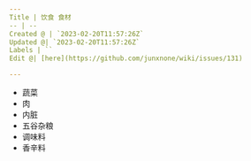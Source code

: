 ```yaml
---
Title | 饮食 食材
-- | --
Created @ | `2023-02-20T11:57:26Z`
Updated @| `2023-02-20T11:57:26Z`
Labels | ``
Edit @| [here](https://github.com/junxnone/wiki/issues/131)

---
```


- 蔬菜
- 肉
- 内脏
- 五谷杂粮
- 调味料
- 香辛料

